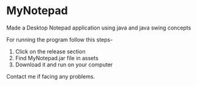 # MyNotepad
Made a Desktop Notepad application using java and java swing concepts

For running the program follow this steps-
  1. Click on the release section 
  2. Find MyNotepad.jar file in assets
  3. Download it and run on your computer
 
Contact me if facing any problems.
